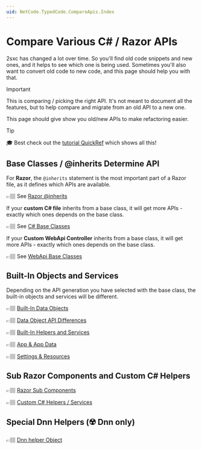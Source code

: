 ```yaml
---
uid: NetCode.TypedCode.CompareApis.Index
---
```


# Compare Various C# / Razor APIs

2sxc has changed a lot over time.
So you'll find old code snippets and new ones, and it helps to see which one is being used.
Sometimes you'll also want to convert old code to new code, and this page should help you with that.

> [!IMPORTANT]
> This is comparing / picking the right API.
> It's not meant to document all the features, but to help compare and migrate from an old API to a new one.

This page should give show you old/new APIs to make refactoring easier.

> [!TIP]
> 🎓 Best check out the [tutorial QuickRef](https://go.2sxc.org/quickref) which shows all this!

## Base Classes / @inherits Determine API

For **Razor**, the `@inherits` statement is the most important part of a Razor file, as it defines which APIs are available.

👉🏽 See [Razor @inherits](xref:NetCode.TypedCode.CompareApis.RazorBase)


If your **custom C# file** inherits from a base class, it will get more APIs - exactly which ones depends on the base class.

👉🏽 See [C# Base Classes](xref:NetCode.TypedCode.CompareApis.CSharpBase)

If your **Custom WebApi Controller** inherits from a base class, it will get more APIs - exactly which ones depends on the base class.

👉🏽 See [WebApi Base Classes](xref:NetCode.TypedCode.CompareApis.WebApiBase)

## Built-In Objects and Services

Depending on the API generation you have selected with the base class, the built-in objects and services will be different.

👉🏽 [Built-In Data Objects](xref:NetCode.TypedCode.CompareApis.DataObjects)

👉🏽 [Data Object API Differences](xref:NetCode.TypedCode.CompareApis.DataObjectApi)

👉🏽 [Built-In Helpers and Services](xref:NetCode.TypedCode.CompareApis.HelpersServices)

👉🏽 [App & App Data](xref:NetCode.TypedCode.CompareApis.AppData)
  
👉🏽 [Settings & Resources](xref:NetCode.TypedCode.CompareApis.SettingsResources)

## Sub Razor Components and Custom C# Helpers

👉🏽 [Razor Sub Components](xref:NetCode.TypedCode.CompareApis.RazorSubComponents)

👉🏽 [Custom C# Helpers / Services](xref:NetCode.TypedCode.CompareApis.CSharpHelpers)

## Special Dnn Helpers (☢️ Dnn only)

👉🏽 [Dnn helper Object](xref:NetCode.TypedCode.CompareApis.DnnObject)

